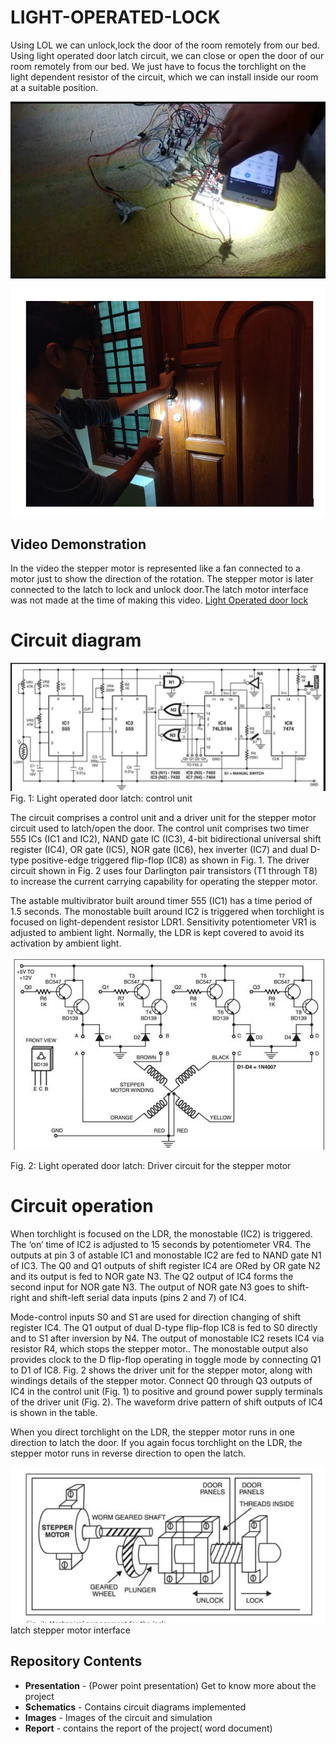 # LIGHT-OPERATED-LOCK
Using LOL we can unlock,lock the door of the room remotely from our bed. 
Using light operated door latch circuit, we can close or open the door of our room remotely from our bed. We just have to focus the torchlight on the light dependent resistor of the circuit, which we can install inside our room at a suitable position.

![](https://github.com/Sankul2699/LIGHT-OPERATED-LOCK/blob/master/Images/Screenshot%20(47).png)

![](https://github.com/Sankul2699/LIGHT-OPERATED-LOCK/blob/master/Images/door%20unlock.JPG)

## Video Demonstration
In the video the stepper motor is represented like a fan connected to a motor just to show the direction of the rotation.
The stepper motor is later connected to the latch to lock and unlock door.The latch motor  interface was not made at the time of making this video. 
[Light Operated door lock](https://www.youtube.com/watch?v=VgwU3S13_K8)

# Circuit diagram
 
![](https://github.com/Sankul2699/LIGHT-OPERATED-LOCK/blob/master/Images/CKT%20diag.PNG)
Fig. 1: Light operated door latch: control unit

The circuit comprises a control unit and a driver unit for the stepper motor circuit used to latch/open the door. 
The control unit comprises two timer 555 ICs (IC1 and IC2), NAND gate IC (IC3), 4-bit bidirectional universal shift register (IC4), OR gate (IC5), NOR gate (IC6), hex inverter (IC7) and dual D-type positive-edge triggered flip-flop (IC8) as shown in Fig. 1. The driver circuit shown in Fig. 2 uses four Darlington pair transistors (T1 through T8) to increase the current carrying capability for operating the stepper motor.

The astable multivibrator built around timer 555 (IC1) has a time period of 1.5 seconds. The monostable built around IC2 is triggered when torchlight is focused on light-dependent resistor LDR1. Sensitivity potentiometer VR1 is adjusted to ambient light. Normally, the LDR is kept covered to avoid its activation by ambient light.

![](https://github.com/Sankul2699/LIGHT-OPERATED-LOCK/blob/master/Images/darligtonpair_transistors.JPG)

Fig. 2: Light operated door latch: Driver circuit for the stepper motor
# Circuit operation

When torchlight is focused on the LDR, the monostable (IC2) is triggered. The ‘on’ time of IC2 is adjusted to 15 seconds by potentiometer VR4. The outputs at pin 3 of astable IC1 and monostable IC2 are fed to NAND gate N1 of IC3. The Q0 and Q1 outputs of shift register IC4 are ORed by OR gate N2 and its output is fed to NOR gate N3. The Q2 output of IC4 forms the second input for NOR gate N3. The output of NOR gate N3 goes to shift-right and shift-left serial data inputs (pins 2 and 7) of IC4.

Mode-control inputs S0 and S1 are used for direction changing of shift register IC4. The Q1 output of dual D-type flip-flop IC8 is fed to S0 directly and to S1 after inversion by N4.
The output of monostable IC2 resets IC4 via resistor R4, which stops the stepper motor..
The monostable output also provides clock to the D flip-flop operating in toggle mode by connecting Q1 to D1 of IC8.
Fig. 2 shows the driver unit for the stepper motor, along with windings details of the stepper motor. Connect Q0 through Q3 outputs of IC4 in the control unit (Fig. 1) to positive and ground power supply terminals of the driver unit (Fig. 2). The waveform drive pattern of shift outputs of IC4 is shown in the table.

When you direct torchlight on the LDR, the stepper motor runs in one direction to latch the door. If you again focus torchlight on the LDR, the stepper motor runs in reverse direction to open the latch.

![](https://github.com/Sankul2699/LIGHT-OPERATED-LOCK/blob/master/Images/latch%20connection.JPG)
latch stepper motor interface




 
## Repository Contents
- **Presentation** - (Power point presentation) Get to know more about the project
- **Schematics** - Contains  circuit diagrams implemented
- **Images** - Images of the circuit and simulation 
- **Report** - contains the report of the project( word document)
